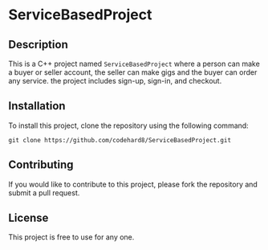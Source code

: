 # ServiceBasedProject

## Description
This is a C++ project named `ServiceBasedProject` where a person can make a buyer or seller account, the seller can make gigs and the buyer can order any service. the project includes sign-up, sign-in, and checkout.

## Installation
To install this project, clone the repository using the following command:
```
git clone https://github.com/codehard8/ServiceBasedProject.git
```

## Contributing
If you would like to contribute to this project, please fork the repository and submit a pull request.

## License
This project is free to use for any one.

